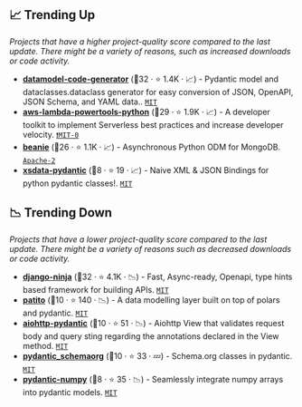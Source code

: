 ## 📈 Trending Up

_Projects that have a higher project-quality score compared to the last update. There might be a variety of reasons, such as increased downloads or code activity._

- <b><a href="https://github.com/koxudaxi/datamodel-code-generator">datamodel-code-generator</a></b> (🥇32 ·  ⭐ 1.4K · 📈) - Pydantic model and dataclasses.dataclass generator for easy conversion of JSON, OpenAPI, JSON Schema, and YAML data.. <code><a href="http://bit.ly/34MBwT8">MIT</a></code>
- <b><a href="https://github.com/awslabs/aws-lambda-powertools-python">aws-lambda-powertools-python</a></b> (🥇29 ·  ⭐ 1.9K · 📈) - A developer toolkit to implement Serverless best practices and increase developer velocity. <code><a href="https://tldrlegal.com/search?q=MIT-0">❗️MIT-0</a></code>
- <b><a href="https://github.com/roman-right/beanie">beanie</a></b> (🥇26 ·  ⭐ 1.1K · 📈) - Asynchronous Python ODM for MongoDB. <code><a href="http://bit.ly/3nYMfla">Apache-2</a></code>
- <b><a href="https://github.com/tefra/xsdata-pydantic">xsdata-pydantic</a></b> (🥉8 ·  ⭐ 19 · 📈) - Naive XML & JSON Bindings for python pydantic classes!. <code><a href="http://bit.ly/34MBwT8">MIT</a></code>

## 📉 Trending Down

_Projects that have a lower project-quality score compared to the last update. There might be a variety of reasons such as decreased downloads or code activity._

- <b><a href="https://github.com/vitalik/django-ninja">django-ninja</a></b> (🥇32 ·  ⭐ 4.1K · 📉) - Fast, Async-ready, Openapi, type hints based framework for building APIs. <code><a href="http://bit.ly/34MBwT8">MIT</a></code>
- <b><a href="https://github.com/kolonialno/patito">patito</a></b> (🥇10 ·  ⭐ 140 · 📉) - A data modelling layer built on top of polars and pydantic. <code><a href="http://bit.ly/34MBwT8">MIT</a></code>
- <b><a href="https://github.com/Maillol/aiohttp-pydantic">aiohttp-pydantic</a></b> (🥉10 ·  ⭐ 51 · 📉) - Aiohttp View that validates request body and query sting regarding the annotations declared in the View method. <code><a href="http://bit.ly/34MBwT8">MIT</a></code>
- <b><a href="https://github.com/lexiq-legal/pydantic_schemaorg">pydantic_schemaorg</a></b> (🥇10 ·  ⭐ 33 · 💤) - Schema.org classes in pydantic. <code><a href="http://bit.ly/34MBwT8">MIT</a></code>
- <b><a href="https://github.com/cheind/pydantic-numpy">pydantic-numpy</a></b> (🥉8 ·  ⭐ 35 · 📉) - Seamlessly integrate numpy arrays into pydantic models. <code><a href="http://bit.ly/34MBwT8">MIT</a></code>

